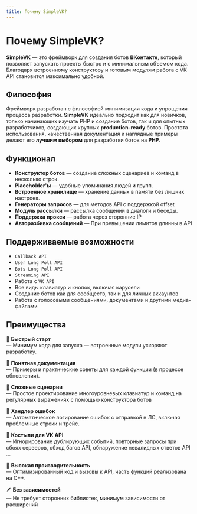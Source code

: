 ```yaml
---
title: Почему SimpleVK?
---
```


# Почему SimpleVK?
**SimpleVK** — это фреймворк для создания ботов **ВКонтакте**, который позволяет запускать проекты быстро и с минимальным объемом кода. Благодаря встроенному конструктору и готовым модулям работа с VK API становится максимально удобной.

## Философия
Фреймворк разработан с философией минимизации кода и упрощения процесса разработки. **SimpleVK** идеально подходит как для новичков, только начинающих изучать PHP и создание ботов, так и для опытных разработчиков, создающих крупных **production-ready** ботов. Простота использования, качественная документация и наглядные примеры делают его **лучшим выбором** для разработки ботов на **PHP**.
## Функционал
* **Конструктор ботов** — создание сложных сценариев и команд в несколько строк.
* **Placeholder'ы** — удобные упоминания людей и групп.
* **Встроенное хранилище** — хранение данных в памяти без лишних настроек.
* **Генераторы запросов** — для методов API с поддержкой offset
* **Модуль рассылки** — рассылка сообщений в диалоги и беседы.
* **Поддержка прокси** — работа через сторонние IP
* **Авторазбивка сообщений** — При превышении лимитов длинны в API

## Поддерживаемые возможности
* `Callback API`
* `User Long Poll API`
* `Bots Long Poll API`
* `Streaming API`
* Работа с `VK API`
* Все виды клавиатур и кнопок, включая карусели
* Создание ботов как для сообществ, так и для личных аккаунтов
* Работа с голосовыми сообщениями, документами и другими медиа-файлами

## Преимущества
🚀 **Быстрый старт**  
— Минимум кода для запуска — встроенные модули ускоряют разработку.

📝 **Понятная документация**  
— Примеры и практические советы для каждой функции (в процессе обновления).

🤖 **Сложные сценарии**  
— Простое проектирование многоуровневых клавиатур и команд на регулярных выражениях с помощью конструктора ботов

🐞 **Хандлер ошибок**  
— Автоматическое логирование ошибок с отправкой в ЛС, включая проблемные строки и трейс.

🩼 **Костыли для VK API**  
— Игнорирование дублирующих событий, повторные запросы при сбоях серверов, обход багов API, обнаружение невалидных ответов API ...

🚀 **Высокая производительность**  
— Оптимизированный код и вызовы к API, часть функций реализована на C++.

🪶 **Без зависимостей**  
— Не требует сторонних библиотек, минимум зависимости от расширений
    